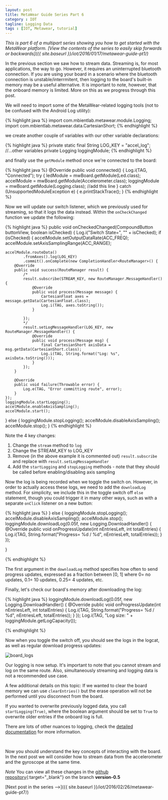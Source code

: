 ```yaml
---
layout: post
title: MetaWear Guide Series Part 6
category : IOT
tagline: Logging Data
tags : [IOT, Metawear, tutorial]
---
```


*This is part 6 of a multipart series showing you how to get started with the MetaWear platform. [View the contents of the series to easily skip forwards or backwards]({{ site.baseurl }}/iot/2016/01/17/metawear-guide-pt1/)*

In the previous section we saw how to stream data. Streaming is, for most applications, the way to go. However, it requires an uninterrupted bluetooth connection. If you are using your board in a scenario where the bluetooth connection is unstable/interrmitent, then logging to the board's built-in memory may be a useful alternative. It is important to note, however, that the onboard memory is limited. More on this as we progress through this post.

We will need to import some of the MetaWear-related logging tools (not to be confused with the Android Log utility):

{% highlight java %}
import com.mbientlab.metawear.module.Logging; 
import com.mbientlab.metawear.data.CartesianShort;
{% endhighlight %}

we create another couple of variables with our other variable declarations:

{% highlight java %}
private static final String LOG_KEY = "accel_log";
//...other variables
private Logging loggingModule;
{% endhighlight %}

and finally use the `getModule` method once we're connected to the board:

{% highlight java %}
@Override
public void connected() {
    Log.i(TAG, "Connected");
    try {
        ledModule = mwBoard.getModule(Led.class);
        accelModule = mwBoard.getModule(Accelerometer.class);
        loggingModule = mwBoard.getModule(Logging.class); //add this line
    } catch (UnsupportedModuleException e) {
        e.printStackTrace();
    }
{% endhighlight %}

Now we will update our switch listener, which we previously used for streaming, so that it logs the data instead. Within the `onCheckChanged` function we update the following:

{% highlight java %}
public void onCheckedChanged(CompoundButton buttonView, boolean isChecked) {
Log.i("Switch State=", "" + isChecked);
if (isChecked) {
    accelModule.setOutputDataRate(ACC_FREQ);
    accelModule.setAxisSamplingRange(ACC_RANGE);

    accelModule.routeData()
            .fromAxes().log(LOG_KEY)
            .commit().onComplete(new CompletionHandler<RouteManager>() {
        @Override
        public void success(RouteManager result) {
            /*
            result.subscribe(STREAM_KEY, new RouteManager.MessageHandler() {
                @Override
                public void process(Message message) {
                    CartesianFloat axes = message.getData(CartesianFloat.class);
                    Log.i(TAG, axes.toString());
                }

            });
            */
            result.setLogMessageHandler(LOG_KEY, new RouteManager.MessageHandler() {
                @Override
                public void process(Message msg) {
                    final CartesianShort axisData = msg.getData(CartesianShort.class);
                    Log.i(TAG, String.format("Log: %s", axisData.toString()));
                }
            });
        }

        @Override
        public void failure(Throwable error) {
            Log.e(TAG, "Error committing route", error);
        }
    });
    loggingModule.startLogging();
    accelModule.enableAxisSampling();
    accelModule.start();
} else {
    loggingModule.stopLogging();
    accelModule.disableAxisSampling();
    accelModule.stop();
}
{% endhighlight %}

Note the 4 key changes:

1. Change the `stream` method to `log`
2. Change the STREAM_KEY to LOG_KEY
3. Remove (in the above example it is commented out) `result.subscribe` and replace with `result.setLogMessageHandler`
4. Add the `startLogging` and `stopLogging` methods - note that they should be called before enabling/disabling axis sampling


Now the log is being recorded when we toggle the switch on. However, in order to actually access these logs, we need to add the `downloadLog` method. For simplicity, we include this in the toggle switch off `else` statement, though you could trigger it in many other ways, such as with a separate `onClick` listener on a new button:

{% highlight java %}
 } else {
    loggingModule.stopLogging();
    accelModule.disableAxisSampling();
    accelModule.stop();
    loggingModule.downloadLog(0.05f, new Logging.DownloadHandler() {
        @Override
        public void onProgressUpdate(int nEntriesLeft, int totalEntries) {
            Log.i(TAG, String.format("Progress= %d / %d", nEntriesLeft,
                    totalEntries));
        }
    });

}

{% endhighlight %}

The first argument in the `downloadLog` method specifies how often to send progress updates, expressed as a fraction between [0, 1] where 0= no updates, 0.1= 10 updates, 0.25= 4 updates, etc.

Finally, let's check our board's memory after downloading the log:

{% highlight java %}
loggingModule.downloadLog(0.05f, new Logging.DownloadHandler() {
        @Override
        public void onProgressUpdate(int nEntriesLeft, int totalEntries) {
            Log.i(TAG, String.format("Progress= %d / %d", nEntriesLeft,
                    totalEntries));
        }
    });
    Log.i(TAG, "Log size: " + loggingModule.getLogCapacity());

{% endhighlight %}

Now when you toggle the switch off, you should see the logs in the logcat, as well as regular download progress updates:

![board_logs]({{site.baseurl}}/assets/images/metawear/metawear_ss_14.jpg)

Our logging is now setup. It's important to note that you cannot stream and log on the same route. Also, simultaneously streaming and logging data is not a recommended use case.

A few additional details on this topic:
If we wanted to clear the board memory we can use ```clearEntries()``` but the erase operation will not be performed until you disconnect from the board.

If you wanted to overwrite previously logged data, you call `startLogging(True)`, where the boolean argument should be set to `True` to overwrite older entries if the onboard log is full.

There are lots of other nuances to logging, check the [detailed documentation](https://mbientlab.com/docs/metawear/android/latest/com/mbientlab/metawear/module/Logging.html#startLogging(boolean)) for more information.


<br>

Now you should understand the key concepts of interacting with the board. In the next post we will consider how to stream data from the accelerometer and the gyroscope at the same time.

*Note* You can view all these changes in the [github repository](https://github.com/ChristopherGS/MetaWearGuide/tree/version-0.5){:target="_blank"} on the branch **version-0.5**

[Next post in the series -->]({{ site.baseurl }}/iot/2016/02/26/metawear-guide-pt7/)